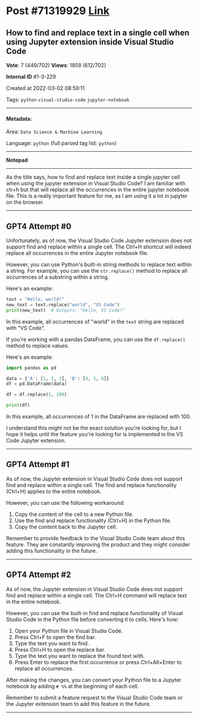 
# Post \#71319929 [Link](https://stackoverflow.com/questions/71319929/)

## How to find and replace text in a single cell when using Jupyter extension inside Visual Studio Code

**Vote**: 7 (449/702) **Views**: 1858 (612/702) 

**Internal ID** \#1-3-229

Created at 2022-03-02 08:59:11

Tags: `python` `visual-studio-code` `jupyter-notebook`

----------

#### Metadata:

Area: `Data Science & Machine Learning`

Language: `python` (full parsed tag list: `python`)

----------

**Notepad**


----------

As the title says, how to find and replace text inside a single jupyter cell when using the jupyter extension in Visual Studio Code? I am familiar with ctr+h but that will replace all the occurrences in the entire jupyter notebook file. This is a really important feature for me, as I am using it a lot in jupyter on the browser.


----------
        
## GPT4 Attempt \#0

Unfortunately, as of now, the Visual Studio Code Jupyter extension does not support find and replace within a single cell. The Ctrl+H shortcut will indeed replace all occurrences in the entire Jupyter notebook file.

However, you can use Python's built-in string methods to replace text within a string. For example, you can use the `str.replace()` method to replace all occurrences of a substring within a string.

Here's an example:

```python
text = "Hello, world!"
new_text = text.replace("world", "VS Code")
print(new_text)  # Outputs: "Hello, VS Code!"
```

In this example, all occurrences of "world" in the `text` string are replaced with "VS Code".

If you're working with a pandas DataFrame, you can use the `df.replace()` method to replace values.

Here's an example:

```python
import pandas as pd

data = {'A': [1, 2, 3], 'B': [4, 5, 6]}
df = pd.DataFrame(data)

df = df.replace(1, 100)

print(df)
```

In this example, all occurrences of 1 in the DataFrame are replaced with 100.

I understand this might not be the exact solution you're looking for, but I hope it helps until the feature you're looking for is implemented in the VS Code Jupyter extension.

--------

## GPT4 Attempt \#1

As of now, the Jupyter extension in Visual Studio Code does not support find and replace within a single cell. The find and replace functionality (Ctrl+H) applies to the entire notebook.

However, you can use the following workaround:

1. Copy the content of the cell to a new Python file.
2. Use the find and replace functionality (Ctrl+H) in the Python file.
3. Copy the content back to the Jupyter cell.

Remember to provide feedback to the Visual Studio Code team about this feature. They are constantly improving the product and they might consider adding this functionality in the future.

--------

## GPT4 Attempt \#2

As of now, the Jupyter extension in Visual Studio Code does not support find and replace within a single cell. The Ctrl+H command will replace text in the entire notebook. 

However, you can use the built-in find and replace functionality of Visual Studio Code in the Python file before converting it to cells. Here's how:

1. Open your Python file in Visual Studio Code.
2. Press Ctrl+F to open the find bar.
3. Type the text you want to find.
4. Press Ctrl+H to open the replace bar.
5. Type the text you want to replace the found text with.
6. Press Enter to replace the first occurrence or press Ctrl+Alt+Enter to replace all occurrences.

After making the changes, you can convert your Python file to a Jupyter notebook by adding `# %%` at the beginning of each cell.

Remember to submit a feature request to the Visual Studio Code team or the Jupyter extension team to add this feature in the future.

--------
